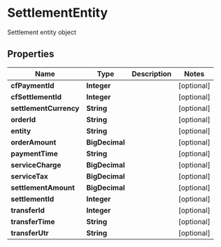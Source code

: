 

# SettlementEntity

Settlement entity object

## Properties

| Name | Type | Description | Notes |
|------------ | ------------- | ------------- | -------------|
|**cfPaymentId** | **Integer** |  |  [optional] |
|**cfSettlementId** | **Integer** |  |  [optional] |
|**settlementCurrency** | **String** |  |  [optional] |
|**orderId** | **String** |  |  [optional] |
|**entity** | **String** |  |  [optional] |
|**orderAmount** | **BigDecimal** |  |  [optional] |
|**paymentTime** | **String** |  |  [optional] |
|**serviceCharge** | **BigDecimal** |  |  [optional] |
|**serviceTax** | **BigDecimal** |  |  [optional] |
|**settlementAmount** | **BigDecimal** |  |  [optional] |
|**settlementId** | **Integer** |  |  [optional] |
|**transferId** | **Integer** |  |  [optional] |
|**transferTime** | **String** |  |  [optional] |
|**transferUtr** | **String** |  |  [optional] |



